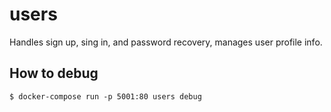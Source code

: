 # users

Handles sign up, sing in, and password recovery, manages user profile
info.

## How to debug

```
$ docker-compose run -p 5001:80 users debug
```
